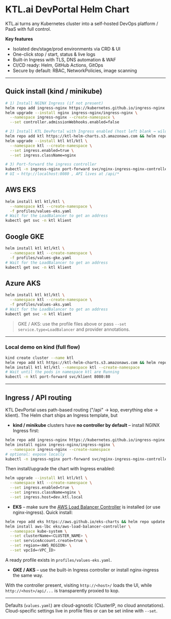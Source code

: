 # KTL.ai DevPortal Helm Chart

KTL.ai turns any Kubernetes cluster into a self-hosted DevOps platform / PaaS with full control.

**Key features**
- Isolated dev/stage/prod environments via CRD & UI
- One-click stop / start, status & live logs
- Built-in Ingress with TLS, DNS automation & WAF
- CI/CD ready: Helm, GitHub Actions, GitOps
- Secure by default: RBAC, NetworkPolicies, image scanning

---

## Quick install (kind / minikube)
```bash
# 1) Install NGINX Ingress (if not present)
helm repo add ingress-nginx https://kubernetes.github.io/ingress-nginx && helm repo update
helm upgrade --install nginx ingress-nginx/ingress-nginx \
  --namespace ingress-nginx --create-namespace \
  --set controller.admissionWebhooks.enabled=false

# 2) Install KTL DevPortal with Ingress enabled (host left blank → wildcard)
helm repo add ktl https://ktl-helm-charts.s3.amazonaws.com && helm repo update
helm upgrade --install ktl ktl/ktl \
  --namespace ktl --create-namespace \
  --set ingress.enabled=true \
  --set ingress.className=nginx

# 3) Port-forward the ingress controller
kubectl -n ingress-nginx port-forward svc/nginx-ingress-nginx-controller 8080:80
# UI → http://localhost:8080 , API lives at /api/*
```

## AWS EKS
```bash
helm install ktl ktl/ktl \
  --namespace ktl --create-namespace \
  -f profiles/values-eks.yaml
# Wait for the LoadBalancer to get an address
kubectl get svc -n ktl klient
```

## Google GKE
```bash
helm install ktl ktl/ktl \
  --namespace ktl --create-namespace \
  -f profiles/values-gke.yaml
# Wait for the LoadBalancer to get an address
kubectl get svc -n ktl klient
```

## Azure AKS
```bash
helm install ktl ktl/ktl \
  --namespace ktl --create-namespace \
  -f profiles/values-aks.yaml
# Wait for the LoadBalancer to get an address
kubectl get svc -n ktl klient
```

> GKE / AKS: use the profile files above or pass `--set service.type=LoadBalancer` and provider annotations.

---

### Local demo on kind (full flow)
```bash
kind create cluster --name ktl
helm repo add ktl https://ktl-helm-charts.s3.amazonaws.com && helm repo update
helm install ktl ktl/ktl --namespace ktl --create-namespace
# Wait until the pods in namespace ktl are Running
kubectl -n ktl port-forward svc/klient 8080:80
```

---

## Ingress / API routing
KTL DevPortal uses path-based routing ("/api" → kop, everything else → klient).  The Helm chart ships an Ingress template, but
* **kind / minikube** clusters have **no controller by default** – install NGINX Ingress first:
```bash
helm repo add ingress-nginx https://kubernetes.github.io/ingress-nginx && helm repo update
helm install nginx ingress-nginx/ingress-nginx \
  --namespace ingress-nginx --create-namespace
# optional: expose locally
kubectl -n ingress-nginx port-forward svc/nginx-ingress-nginx-controller 8080:80
```
Then install/upgrade the chart with Ingress enabled:
```bash
helm upgrade --install ktl ktl/ktl \
  --namespace ktl --create-namespace \
  --set ingress.enabled=true \
  --set ingress.className=nginx \
  --set ingress.host=dev.ktl.local
```
* **EKS** – make sure the [AWS Load Balancer Controller](https://docs.aws.amazon.com/eks/latest/userguide/aws-load-balancer-controller.html) is installed (or use nginx-ingress).  Quick install:
```bash
helm repo add eks https://aws.github.io/eks-charts && helm repo update
helm install aws-lbc eks/aws-load-balancer-controller \
  --namespace kube-system \
  --set clusterName=<CLUSTER_NAME> \
  --set serviceAccount.create=true \
  --set region=<AWS_REGION> \
  --set vpcId=<VPC_ID>
```
A ready profile exists in `profiles/values-eks.yaml`.
* **GKE / AKS** – use the built-in Ingress controller or install nginx-ingress the same way.

With the controller present, visiting `http://<host>/` loads the UI, while `http://<host>/api/...` is transparently proxied to kop.

---

Defaults (`values.yaml`) are cloud-agnostic (ClusterIP, no cloud annotations).  Cloud-specific settings live in profile files or can be set inline with `--set`.
